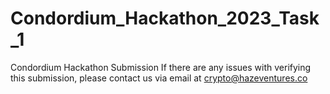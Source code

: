# Condordium_Hackathon_2023_Task_1
Condordium Hackathon Submission
If there are any issues with verifying this submission, please contact us via email at crypto@hazeventures.co
